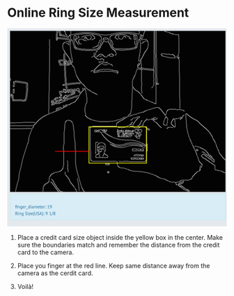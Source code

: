 Online Ring Size Measurement
========

![demo](images/demo.png)

1. Place a credit card size object inside the yellow box in the center. Make sure the boundaries match and remember the distance from the credit card to the camera.

2. Place you finger at the red line. Keep same distance away from the camera as the cerdit card.

3. Voilà!
